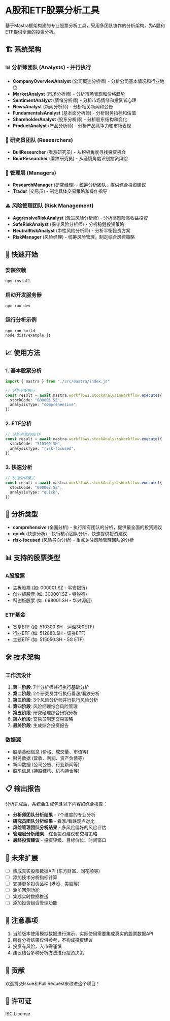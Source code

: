 # A股和ETF股票分析工具

基于Mastra框架构建的专业股票分析工具，采用多团队协作的分析架构，为A股和ETF提供全面的投资分析。

## 🏗️ 系统架构

### 📊 分析师团队 (Analysts) - 并行执行

- **CompanyOverviewAnalyst** (公司概述分析师) - 分析公司基本情况和行业地位
- **MarketAnalyst** (市场分析师) - 分析市场表现和价格趋势
- **SentimentAnalyst** (情绪分析师) - 分析市场情绪和投资者心理
- **NewsAnalyst** (新闻分析师) - 分析相关新闻和公告
- **FundamentalsAnalyst** (基本面分析师) - 分析财务指标和估值
- **ShareholderAnalyst** (股东分析师) - 分析股东结构和变化
- **ProductAnalyst** (产品分析师) - 分析产品竞争力和市场表现

### 🔬 研究员团队 (Researchers)

- **BullResearcher** (看涨研究员) - 从积极角度寻找投资机会
- **BearResearcher** (看跌研究员) - 从谨慎角度识别投资风险

### 👔 管理层 (Managers)

- **ResearchManager** (研究经理) - 统筹分析团队，提供综合投资建议
- **Trader** (交易员) - 制定具体交易策略和操作指导

### ⚠️ 风险管理团队 (Risk Management)

- **AggressiveRiskAnalyst** (激进风险分析师) - 分析高风险高收益投资
- **SafeRiskAnalyst** (保守风险分析师) - 分析稳健投资策略
- **NeutralRiskAnalyst** (中性风险分析师) - 分析平衡投资方案
- **RiskManager** (风险经理) - 统筹风险管理，制定综合风控策略

## 🚀 快速开始

### 安装依赖

```bash
npm install
```

### 启动开发服务器

```bash
npm run dev
```

### 运行分析示例

```bash
npm run build
node dist/example.js
```

## 📈 使用方法

### 1. 基本股票分析

```typescript
import { mastra } from "./src/mastra/index.js"

// 分析平安银行
const result = await mastra.workflows.stockAnalysisWorkflow.execute({
  stockCode: "000001.SZ",
  analysisType: "comprehensive",
})
```

### 2. ETF分析

```typescript
// 分析沪深300ETF
const result = await mastra.workflows.stockAnalysisWorkflow.execute({
  stockCode: "510300.SH",
  analysisType: "risk-focused",
})
```

### 3. 快速分析

```typescript
// 快速分析模式
const result = await mastra.workflows.stockAnalysisWorkflow.execute({
  stockCode: "000002.SZ",
  analysisType: "quick",
})
```

## 🔧 分析类型

- **comprehensive** (全面分析) - 执行所有团队的分析，提供最全面的投资建议
- **quick** (快速分析) - 执行核心团队分析，快速提供投资建议
- **risk-focused** (风险导向分析) - 重点关注风险管理团队的分析

## 📊 支持的股票类型

### A股股票

- 主板股票 (如: 000001.SZ - 平安银行)
- 创业板股票 (如: 300001.SZ - 特锐德)
- 科创板股票 (如: 688001.SH - 华兴源创)

### ETF基金

- 宽基ETF (如: 510300.SH - 沪深300ETF)
- 行业ETF (如: 512880.SH - 证券ETF)
- 主题ETF (如: 515050.SH - 5G ETF)

## 🛠️ 技术架构

### 工作流设计

1. **第一阶段**: 7个分析师并行执行基础分析
2. **第二阶段**: 2个研究员并行执行看涨/看跌分析
3. **第三阶段**: 3个风险分析师并行执行风险分析
4. **第四阶段**: 风险经理综合风险管理
5. **第五阶段**: 研究经理综合研究分析
6. **第六阶段**: 交易员制定交易策略
7. **最终阶段**: 生成综合投资报告

### 数据源

- 股票基础信息 (价格、成交量、市值等)
- 财务数据 (营收、利润、资产负债等)
- 新闻数据 (公司公告、行业新闻等)
- 股东信息 (持股结构、机构持仓等)

## 📋 输出报告

分析完成后，系统会生成包含以下内容的综合报告：

- **分析师团队分析结果** - 7个维度的专业分析
- **研究员团队分析结果** - 看涨/看跌观点对比
- **风险管理团队分析结果** - 多风险偏好的风险评估
- **管理层分析结果** - 综合投资建议和交易策略
- **最终投资建议** - 投资评级、目标价位、时间窗口

## 🔮 未来扩展

- [ ] 集成真实股票数据API (东方财富、同花顺等)
- [ ] 添加技术分析指标计算
- [ ] 支持更多投资品种 (港股、美股等)
- [ ] 添加回测功能
- [ ] 集成实时数据推送
- [ ] 添加投资组合管理功能

## 📝 注意事项

1. 当前版本使用模拟数据进行演示，实际使用需要集成真实的股票数据API
2. 所有分析结果仅供参考，不构成投资建议
3. 投资有风险，入市需谨慎
4. 建议结合多种分析方法进行投资决策

## 🤝 贡献

欢迎提交Issue和Pull Request来改进这个项目！

## 📄 许可证

ISC License
